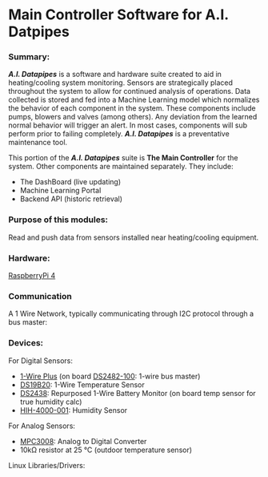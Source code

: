 # Main Controller Software for A.I. Datpipes



### Summary:
***A.I. Datapipes*** is a software and hardware suite created to aid in heating/cooling system monitoring.  Sensors are strategically placed throughout the system to allow for continued analysis of operations.  Data collected is stored and fed into a Machine Learning model which normalizes the behavior of each component in the system.  These components include pumps, blowers and valves (among others).   Any deviation from the learned normal behavior will trigger an alert.  In most cases, components will sub perform prior to failing completely.  ***A.I. Datapipes*** is a preventative maintenance tool. 

This portion of the ***A.I. Datapipes*** suite is **The Main Controller** for the system.  Other components are maintained separately. They include:
* The DashBoard (live updating)
* Machine Learning Portal 
* Backend API (historic retrieval)

### Purpose of this modules: 

Read and push data from sensors installed near heating/cooling equipment.

### Hardware:
[RaspberryPi 4](https://www.raspberrypi.com/products/raspberry-pi-4-model-b/)

### Communication
A 1 Wire Network, typically communicating through I2C protocol through a bus master:

### Devices:
For Digital Sensors:
* [1-Wire Plus](https://www.abelectronics.co.uk/p/60/1-wire-pi-plus) (on board [DS2482-100](https://www.abelectronics.co.uk/docs/pdf/ds2482s.pdf): 1-wire bus master)
* [DS19B20](https://datasheets.maximintegrated.com/en/ds/DS18B20.pdf): 1-Wire Temperature Sensor
* [DS2438](https://datasheets.maximintegrated.com/en/ds/DS2438.pdf): Repurposed 1-Wire Battery Monitor (on board temp sensor for true humidity calc)
* [HIH-4000-001](https://prod-edam.honeywell.com/content/dam/honeywell-edam/sps/siot/en-us/products/sensors/humidity-with-temperature-sensors/hih-4000-series/documents/sps-siot-hih4000-series-product-sheet-009017-5-en-ciid-49922.pdf?download=false): Humidity Sensor

For Analog Sensors:
* [MPC3008](https://ww1.microchip.com/downloads/en/DeviceDoc/21295d.pdf): Analog to Digital Converter
* 10kΩ resistor at 25 °C (outdoor temperature sensor)

Linux Libraries/Drivers:






